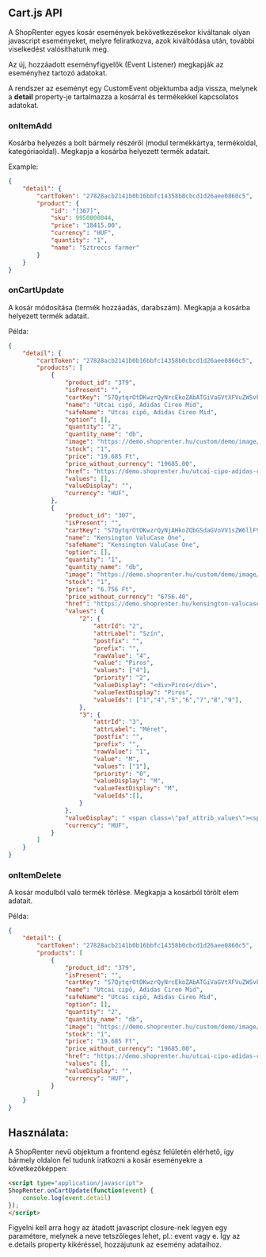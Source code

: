 ## Cart.js API

A ShopRenter egyes kosár események bekövetkezésekor kiváltanak olyan javascript eseményeket, melyre feliratkozva, azok kiváltódása után, további viselkedést valósíthatunk meg.

Az új, hozzáadott eseményfigyelők (Event Listener) megkapják az eseményhez tartozó adatokat.

A rendszer az eseményt egy CustomEvent objektumba adja vissza, melynek a **detail** property-je tartalmazza a kosárral és termékekkel kapcsolatos adatokat.

### onItemAdd
Kosárba helyezés a bolt bármely részéről (modul termékkártya, termékoldal, kategóriaoldal). Megkapja a kosárba helyezett termék adatait.

Example:
```json
{
    "detail": {
        "cartToken": "27828acb2141b0b16bbfc14358b0cbcd1d26aee0860c5",
        "product": {
            "id": "[367]",
            "sku": 9950000044,
            "price": "18415.00",
            "currency": "HUF",
            "quantity": "1",
            "name": "Sztreccs farmer"
        }
    }
}
```

### onCartUpdate
A kosár módosítása (termék hozzáadás, darabszám). Megkapja a kosárba helyezett termék adatait.

Példa:
```json
{
    "detail": {
        "cartToken": "27828acb2141b0b16bbfc14358b0cbcd1d26aee0860c5",
        "products": [
            {
                "product_id": "379",
                "isPresent": "",
                "cartKey": "S7QytqrOtDKwzrQyNrcEkoZAbATGiVaGVtXFVuZWSvkFJZn5ecVKQCEDq+ra2loA",
                "name": "Utcai cipő, Adidas Cireo Mid",
                "safeName": "Utcai cipő, Adidas Cireo Mid",
                "option": [],
                "quantity": "2",
                "quantity_name": "db",
                "image": "https://demo.shoprenter.hu/custom/demo/image/cache/w60h60/product/adidas-ciero-mid-blue-pink-black.jpg?lastmod=-62169987600.1521455705",
                "stock": "1",
                "price": "19.685 Ft",
                "price_without_currency": "19685.00",
                "href": "https://demo.shoprenter.hu/utcai-cipo-adidas-cireo-mid-379",
                "values": [],
                "valueDisplay": "",
                "currency": "HUF",
            },
            {
                "product_id": "307",
                "isPresent": "",
                "cartKey": "S7QytqrOtDKwzrQyNjAHkoZQbGSdaGVoVV1sZW6llF9QkpmfV6wEFDKwqq6trQUA",
                "name": "Kensington ValuCase One",
                "safeName": "Kensington ValuCase One",
                "option": [],
                "quantity": "1",
                "quantity_name": "db",
                "image": "https://demo.shoprenter.hu/custom/demo/image/cache/w60h60/product/UM07-05-0080n.jpg?lastmod=-62169987600.1521455705",
                "stock": "1",
                "price": "6.756 Ft",
                "price_without_currency": "6756.40",
                "href": "https://demo.shoprenter.hu/kensington-valucase-one-307",
                "values": {
                    "2": {
                        "attrId": "2",
                        "attrLabel": "Szín",
                        "postfix": "",
                        "prefix": "",
                        "rawValue": "4",
                        "value": "Piros",
                        "values": ["4"],
                        "priority": "2",
                        "valueDisplay": "<div>Piros</div>",
                        "valueTextDisplay": "Piros",
                        "valueIds": ["1","4","5","6","7","8","9"],
                    },
                    "3": {
                        "attrId": "3",
                        "attrLabel": "Méret",
                        "postfix": "",
                        "prefix": "",
                        "rawValue": "1",
                        "value": "M",
                        "values": ["1"],
                        "priority": "0",
                        "valueDisplay": "M",
                        "valueTextDisplay": "M",
                        "valueIds":[],
                    }
                },
                "valueDisplay": " <span class=\"paf_attrib_values\"><span class=\"paf_attrib\"><span class=\"paf_attrib_label\">Szín:</span> <span class=\"paf_attrib_value\">Piros</span></span><br/><span class=\"paf_attrib\"><span class=\"paf_attrib_label\">Méret:</span> <span class=\"paf_attrib_value\">M</span></span></span>",
                "currency": "HUF",
            }
        ]
    }
}
```

### onItemDelete
A kosár modulból való termék törlése. Megkapja a kosárból törölt elem adatait.

Példa:
```json
{
    "detail": {
        "cartToken": "27828acb2141b0b16bbfc14358b0cbcd1d26aee0860c5",
        "products": [
            {
                "product_id": "379",
                "isPresent": "",
                "cartKey": "S7QytqrOtDKwzrQyNrcEkoZAbATGiVaGVtXFVuZWSvkFJZn5ecVKQCEDq+ra2loA",
                "name": "Utcai cipő, Adidas Cireo Mid",
                "safeName": "Utcai cipő, Adidas Cireo Mid",
                "option": [],
                "quantity": "2",
                "quantity_name": "db",
                "image": "https://demo.shoprenter.hu/custom/demo/image/cache/w60h60/product/adidas-ciero-mid-blue-pink-black.jpg?lastmod=-62169987600.1521455705",
                "stock": "1",
                "price": "19.685 Ft",
                "price_without_currency": "19685.00",
                "href": "https://demo.shoprenter.hu/utcai-cipo-adidas-cireo-mid-379",
                "values": [],
                "valueDisplay": "",
                "currency": "HUF",
            }
        ]
    }
}
```

## Használata:

A ShopRenter nevű objektum a frontend egész felületén elérhető, így bármely oldalon fel tudunk iratkozni a kosár eseményekre a következőképpen:


```html
<script type="application/javascript">
ShopRenter.onCartUpdate(function(event) {
    console.log(event.detail)
});
</script>
```

Figyelni kell arra hogy az átadott javascript closure-nek legyen egy paramétere, melynek a neve tetszőleges lehet, pl.: event vagy e. Így az e.details property kikéréssel, hozzájutunk az esemény adataihoz.
